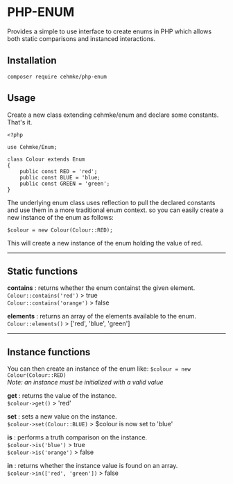 # PHP-ENUM

Provides a simple to use interface to create enums in PHP which allows both static comparisons and instanced interactions.

## Installation
    composer require cehmke/php-enum

## Usage

Create a new class extending cehmke/enum and declare some constants.
That's it.

    <?php

    use Cehmke/Enum;

    class Colour extends Enum
    {
        public const RED = 'red';
        public const BLUE = 'blue;
        public const GREEN = 'green';
    }

The underlying enum class uses reflection to pull the declared constants and use them in a more traditional enum context. so you can easily create a new instance of the enum as follows:

    $colour = new Colour(Colour::RED);

This will create a new instance of the enum holding the value of red.

---

## Static functions

**contains** : returns whether the enum containst the given element. <br/>
`Colour::contains('red')` > true <br/>
`Colour::contains('orange')` > false <br/>

**elements** : returns an array of the elements available to the enum. </br>
`Colour::elements()` > ['red', 'blue', 'green']

---

## Instance functions

You can then create an instance of the enum like: `$colour = new Colour(Colour::RED)` <br/>
*Note: an instance must be initialized with a valid value* <br/>

**get** : returns the value of the instance. <br/>
`$colour->get()` > 'red'

**set** : sets a new value on the instance. <br/>
`$colour->set(Colour::BLUE)` > $colour is now set to 'blue'<br/>

**is** : performs a truth comparison on the instance. <br/>
`$colour->is('blue')` > true <br/>
`$colour->is('orange')` > false <br/>

**in** : returns whether the instance value is found on an array. <br/>
`$colour->in(['red', 'green'])` > false
